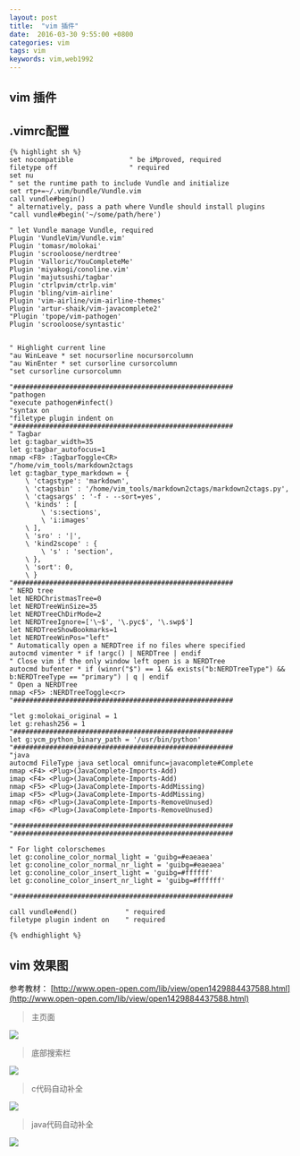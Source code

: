 ```yaml
---
layout: post
title:  "vim 插件"
date:  2016-03-30 9:55:00 +0800
categories: vim
tags: vim
keywords: vim,web1992
---
```


vim 插件
---
<!--more-->
.vimrc配置
---
	{% highlight sh %}
	set nocompatible              " be iMproved, required
	filetype off                  " required
	set nu
	" set the runtime path to include Vundle and initialize
	set rtp+=~/.vim/bundle/Vundle.vim
	call vundle#begin()
	" alternatively, pass a path where Vundle should install plugins
	"call vundle#begin('~/some/path/here')

	" let Vundle manage Vundle, required
	Plugin 'VundleVim/Vundle.vim'
	Plugin 'tomasr/molokai'
	Plugin 'scrooloose/nerdtree'
	Plugin 'Valloric/YouCompleteMe'
	Plugin 'miyakogi/conoline.vim'
	Plugin 'majutsushi/tagbar'
	Plugin 'ctrlpvim/ctrlp.vim'
	Plugin 'bling/vim-airline'
	Plugin 'vim-airline/vim-airline-themes'
	Plugin 'artur-shaik/vim-javacomplete2'
	"Plugin 'tpope/vim-pathogen'
	Plugin 'scrooloose/syntastic'


	" Highlight current line
	"au WinLeave * set nocursorline nocursorcolumn
	"au WinEnter * set cursorline cursorcolumn
	"set cursorline cursorcolumn

	"#######################################################
	"pathogen
	"execute pathogen#infect()
	"syntax on
	"filetype plugin indent on
	"#######################################################
	" Tagbar
	let g:tagbar_width=35
	let g:tagbar_autofocus=1
	nmap <F8> :TagbarToggle<CR>
	"/home/vim_tools/markdown2ctags
	let g:tagbar_type_markdown = {
		\ 'ctagstype': 'markdown',
		\ 'ctagsbin' : '/home/vim_tools/markdown2ctags/markdown2ctags.py',
		\ 'ctagsargs' : '-f - --sort=yes',
		\ 'kinds' : [
			\ 's:sections',
			\ 'i:images'
		\ ],
		\ 'sro' : '|',
		\ 'kind2scope' : {
			\ 's' : 'section',
		\ },
		\ 'sort': 0,
		\ }
	"#######################################################
	" NERD tree
	let NERDChristmasTree=0
	let NERDTreeWinSize=35
	let NERDTreeChDirMode=2
	let NERDTreeIgnore=['\~$', '\.pyc$', '\.swp$']
	let NERDTreeShowBookmarks=1
	let NERDTreeWinPos="left"
	" Automatically open a NERDTree if no files where specified
	autocmd vimenter * if !argc() | NERDTree | endif
	" Close vim if the only window left open is a NERDTree
	autocmd bufenter * if (winnr("$") == 1 && exists("b:NERDTreeType") && b:NERDTreeType == "primary") | q | endif
	" Open a NERDTree
	nmap <F5> :NERDTreeToggle<cr>
	"#######################################################

	"let g:molokai_original = 1
	let g:rehash256 = 1
	"#######################################################
	let g:ycm_python_binary_path = '/usr/bin/python'
	"#######################################################
	"java
	autocmd FileType java setlocal omnifunc=javacomplete#Complete
	nmap <F4> <Plug>(JavaComplete-Imports-Add)
	imap <F4> <Plug>(JavaComplete-Imports-Add)
	nmap <F5> <Plug>(JavaComplete-Imports-AddMissing)
	imap <F5> <Plug>(JavaComplete-Imports-AddMissing)
	nmap <F6> <Plug>(JavaComplete-Imports-RemoveUnused)
	imap <F6> <Plug>(JavaComplete-Imports-RemoveUnused)

	"#######################################################
	"#######################################################

	" For light colorschemes
	let g:conoline_color_normal_light = 'guibg=#eaeaea'
	let g:conoline_color_normal_nr_light = 'guibg=#eaeaea'
	let g:conoline_color_insert_light = 'guibg=#ffffff'
	let g:conoline_color_insert_nr_light = 'guibg=#ffffff'

	"#######################################################

	call vundle#end()            " required
	filetype plugin indent on    " required

	{% endhighlight %}

vim 效果图
---
参考教材：
[http://www.open-open.com/lib/view/open1429884437588.html](http://www.open-open.com/lib/view/open1429884437588.html)

> 主页面
>

![](http://i.imgur.com/4JljPIN.png)

> 底部搜索栏
>

![](http://i.imgur.com/5qcvHYj.png)

>c代码自动补全
>

![](http://i.imgur.com/P9irbOV.png)

>java代码自动补全
>

![](http://i.imgur.com/YISgktP.png)